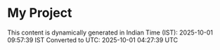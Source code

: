 # My Project

This content is dynamically generated in Indian Time (IST): 2025-10-01 09:57:39 IST
Converted to UTC: 2025-10-01 04:27:39 UTC
